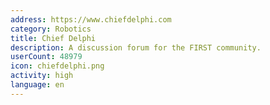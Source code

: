 ```yaml
---
address: https://www.chiefdelphi.com
category: Robotics
title: Chief Delphi
description: A discussion forum for the FIRST community.
userCount: 48979
icon: chiefdelphi.png
activity: high
language: en
---
```

